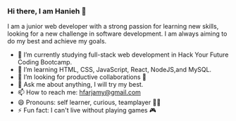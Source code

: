 ### Hi there, I am Hanieh 👋

I am a junior web developer with a strong passion for learning new skills, looking for a new challenge in software development. 
I am always aiming to do my best and achieve my goals. 


- 🔭 I’m currently studying full-stack web development in Hack Your Future Coding Bootcamp.
- 🌱 I’m learning HTML, CSS, JavaScript, React, NodeJS,and MySQL.
- 🤔 I’m looking for productive collaborations 🤝
- 💬 Ask me about anything, I will try my best.
- 📫 How to reach me: hfarjamy@gmail.com
- 😄 Pronouns: self learner, curious, teamplayer 🙋‍♀️
- ⚡ Fun fact: I can't live without playing games :video_game:
